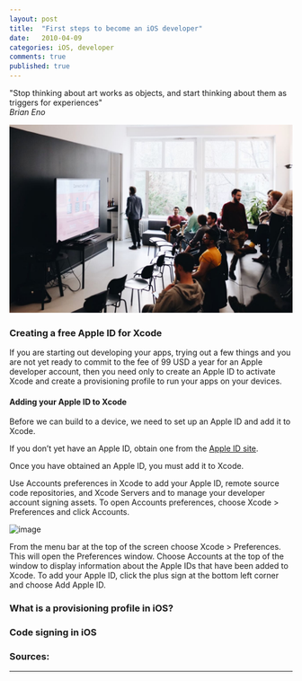 ```yaml
---
layout: post
title:  "First steps to become an iOS developer"
date:   2010-04-09
categories: iOS, developer
comments: true
published: true
---
```

<div class="message">
"Stop thinking about art works as objects, and start thinking about them as triggers for experiences" 
<br><cite>Brian Eno</cite>
</div>

![image](/assets/img/idalab-meetup.jpg)

### Creating a free Apple ID for Xcode

If you are starting out developing your apps, trying out a few things and you are not yet ready to commit to the fee of 99 USD a year for an Apple developer account, then you need only to create an Apple ID to activate Xcode and create a provisioning profile to run your apps on your devices.



#### Adding your Apple ID to Xcode



Before we can build to a device, we need to set up an Apple ID and add it to Xcode.

If you don’t yet have an Apple ID, obtain one from the [Apple ID site](http://appleid.apple.com/).

Once you have obtained an Apple ID, you must add it to Xcode.

Use Accounts preferences in Xcode to add your Apple ID, remote source code repositories, and Xcode Servers and to manage your developer account signing assets.
To open Accounts preferences, choose Xcode > Preferences and click Accounts.

![image](/assets/img/ap_accounts_preferences.png)


From the menu bar at the top of the screen choose Xcode > Preferences. This will open the Preferences window.
Choose Accounts at the top of the window to display information about the Apple IDs that have been added to Xcode.
To add your Apple ID, click the plus sign at the bottom left corner and choose Add Apple ID.

### What is a provisioning profile in iOS?

### Code signing in iOS

###


### Sources:

[](https://help.apple.com/xcode/mac/current/#/devc6700ab7d)

<hr>
